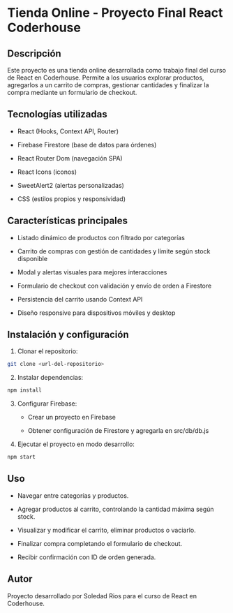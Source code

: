 
# Tienda Online - Proyecto Final React Coderhouse


## Descripción

Este proyecto es una tienda online desarrollada como trabajo final del curso de React en Coderhouse.
Permite a los usuarios explorar productos, agregarlos a un carrito de compras, gestionar cantidades y finalizar la compra mediante un formulario de checkout. 

## Tecnologías utilizadas

- React (Hooks, Context API, Router)

- Firebase Firestore (base de datos para órdenes)

- React Router Dom (navegación SPA)

- React Icons (iconos)

- SweetAlert2 (alertas personalizadas)

- CSS (estilos propios y responsividad)

## Características principales

- Listado dinámico de productos con filtrado por categorías

- Carrito de compras con gestión de cantidades y límite según stock disponible

- Modal y alertas visuales para mejores interacciones

- Formulario de checkout con validación y envío de orden a Firestore

- Persistencia del carrito usando Context API

- Diseño responsive para dispositivos móviles y desktop

## Instalación y configuración

1. Clonar el repositorio:

```bash
git clone <url-del-repositorio>
```
2. Instalar dependencias:

```bash
npm install
```
3. Configurar Firebase:

    - Crear un proyecto en Firebase

    - Obtener configuración de Firestore y agregarla en src/db/db.js

4. Ejecutar el proyecto en modo desarrollo:

```bash
npm start
```

## Uso
- Navegar entre categorías y productos.

- Agregar productos al carrito, controlando la cantidad máxima según stock.

- Visualizar y modificar el carrito, eliminar productos o vaciarlo.

- Finalizar compra completando el formulario de checkout.

- Recibir confirmación con ID de orden generada.

## Autor

Proyecto desarrollado por Soledad Rios para el curso de React en Coderhouse.